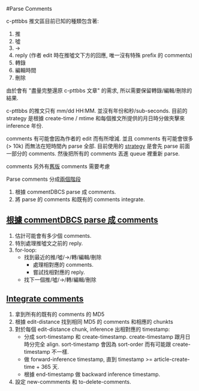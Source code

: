 #Parse Comments

c-pttbbs 推文區目前已知的種類包含著:
1. 推
2. 噓
3. ->
4. reply (作者 edit 時在推噓文下方的回應, 唯一沒有特殊 prefix 的 comments)
5. 轉錄
6. 編輯時間
7. 刪除

由於會有 "盡量完整還原 c-pttbbs 文章" 的需求, 所以需要保留轉錄/編輯/刪除的結果.

c-pttbbs 的推文只有 mm/dd HH:MM. 並沒有年份和秒/sub-seconds.
目前的 strategy 是根據 create-time / mtime 和每個推文所提供的月日時分做夾擊來 inference 年份.

comments 有可能會因為作者的 edit 而有所增減.
並且 comments 有可能會很多 (> 10k) 而無法在短時間內 parse 全部.
目前使用的 [strategy](https://github.com/Ptt-official-app/go-openbbsmiddleware/blob/main/api/get_article_detail.go#L250) 是會先 parse 前面一部分的 comments.
然後把所有的 comments 丟進 queue 裡重新 parse.

comments 另外有[舊版](https://github.com/Ptt-official-app/go-openbbsmiddleware/blob/main/dbcs/testcase/temp8) comments 需要考慮

Parse comments 分成[兩個階段](https://github.com/Ptt-official-app/go-openbbsmiddleware/blob/main/queue/comment_queue.go#L77)
1. 根據 commentDBCS parse 成 comments.
2. 將 parse 的 comments 和既有的 comments integrate.


## [根據 commentDBCS parse 成 comments](https://github.com/Ptt-official-app/go-openbbsmiddleware/blob/main/dbcs/comment.go#L34)

1. 估計可能會有多少個 comments.
2. 特別處理推噓文之前的 reply.
3. for-loop:
    * 找到最近的推/噓/->/轉/編輯/刪除
        * 處理相對應的 comments.
        * 嘗試找相對應的 reply.
    * 找下一個推/噓/->/轉/編輯/刪除


## [Integrate comments](https://github.com/Ptt-official-app/go-openbbsmiddleware/blob/main/dbcs/integrate_comments.go)
1. 拿到所有的既有的 comments 的 MD5
2. 根據 edit-distance 找到相同 MD5 的 comments 和相應的 chunkts
3. 對於每個 edit-distance chunk, inference 出相對應的 timestamp:
    * 分成 sort-timestamp 和 create-timestamp. create-timestamp 跟月日時分完全 align. sort-timestamp 會因為 sort-order 而有可能跟 create-timestamp 不一樣.
    * 做 forward-inference timestamp, 直到 timestamp >= article-create-time + 365 天.
    * 根據 end-timestamp 做 backward inference timestamp.
4. 設定 new-commments 和 to-delete-comments.
